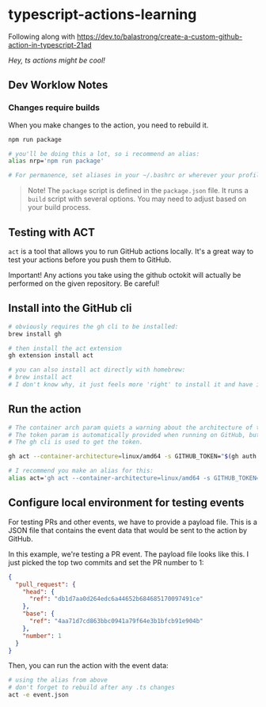 # typescript-actions-learning

Following along with <https://dev.to/balastrong/create-a-custom-github-action-in-typescript-21ad>

_Hey, ts actions might be cool!_

## Dev Worklow Notes

### Changes require builds

When you make changes to the action, you need to rebuild it.

```bash
npm run package

# you'll be doing this a lot, so i recommend an alias:
alias nrp='npm run package'

# For permanence, set aliases in your ~/.bashrc or wherever your profile is.
```

> Note! The `package` script is defined in the `package.json` file. It runs a `build` script with several options. You may need to adjust based on your build process.

## Testing with ACT
`act` is a tool that allows you to run GitHub actions locally. It's a great way to test your actions before you push them to GitHub.

Important! Any actions you take using the github octokit will actually be performed on the given repository. Be careful!

## Install into the GitHub cli

```bash
# obviously requires the gh cli to be installed:
brew install gh

# then install the act extension
gh extension install act

# you can also install act directly with homebrew:
# brew install act
# I don't know why, it just feels more 'right' to install it and have it coexist with gh
```

## Run the action

```bash
# The container arch param quiets a warning about the architecture of the act container on MacOS.
# The token param is automatically provided when running on GitHub, but you need to provide it locally.
# The gh cli is used to get the token.

gh act --container-architecture=linux/amd64 -s GITHUB_TOKEN="$(gh auth token)"

# I recommend you make an alias for this:
alias act='gh act --container-architecture=linux/amd64 -s GITHUB_TOKEN="$(gh auth token)"'
```

## Configure local environment for testing events

For testing PRs and other events, we have to provide a payload file. This is a JSON file that contains the event data that would be sent to the action by GitHub.

In this example, we're testing a PR event. The payload file looks like this. I just picked the top two commits and set the PR number to 1:

```json
{
  "pull_request": {
    "head": {
      "ref": "db1d7aa0d264edc6a44652b684685170097491ce"
    },
    "base": {
      "ref": "4aa71d7cd863bbc0941a79f64e3b1bfcb91e904b"
    },
    "number": 1
  }
}
```

Then, you can run the action with the event data:

```bash
# using the alias from above
# don't forget to rebuild after any .ts changes
act -e event.json
```
